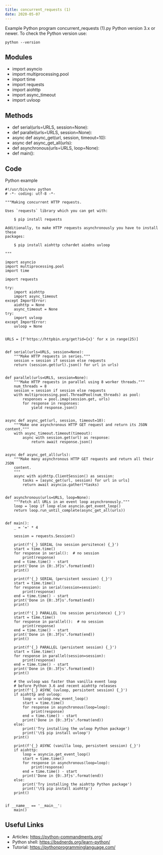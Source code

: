```yaml
---
title: concurrent_requests (1)
date: 2020-05-07
---
```

Example Python program concurrent_requests (1).py
Python version 3.x or newer.
To check the Python version use:

    python --version

## Modules

* import asyncio
* import multiprocessing.pool
* import time
* import requests
* import aiohttp
* import async_timeout
* import uvloop

## Methods

* def serial(urls=URLS, session=None):
* def parallel(urls=URLS, session=None):
* async def async_get(url, session, timeout=10):
* async def async_get_all(urls):
* def asynchronous(urls=URLS, loop=None):
* def main():

## Code

Python example

    #!/usr/bin/env python
    # -*- coding: utf-8 -*-
    
    """Making concurrent HTTP requests.
    
    Uses `requests` library which you can get with:
    
        $ pip install requests
    
    Additionally, to make HTTP requests asynchronously you have to install these
    packages:
    
        $ pip install aiohttp cchardet aiodns uvloop
    
    """
    
    import asyncio
    import multiprocessing.pool
    import time
    
    import requests
    
    try:
        import aiohttp
        import async_timeout
    except ImportError:
        aiohttp = None
        async_timeout = None
    try:
        import uvloop
    except ImportError:
        uvloop = None
    
    
    URLS = [f'https://httpbin.org/get?id={x}' for x in range(25)]
    
    
    def serial(urls=URLS, session=None):
        """Make HTTP requests in series."""
        session = session if session else requests
        return (session.get(url).json() for url in urls)
    
    
    def parallel(urls=URLS, session=None):
        """Make HTTP requests in parallel using 8 worker threads."""
        num_threads = 8
        session = session if session else requests
        with multiprocessing.pool.ThreadPool(num_threads) as pool:
            responses = pool.imap(session.get, urls)
            for response in responses:
                yield response.json()
    
    
    async def async_get(url, session, timeout=10):
        """Make one asynchronous HTTP GET request and return its JSON content."""
        with async_timeout.timeout(timeout):
            async with session.get(url) as response:
                return await response.json()
    
    
    async def async_get_all(urls):
        """Make many asynchronous HTTP GET requests and return all their JSON
        content.
        """
        async with aiohttp.ClientSession() as session:
            tasks = [async_get(url, session) for url in urls]
            return await asyncio.gather(*tasks)
    
    
    def asynchronous(urls=URLS, loop=None):
        """Fetch all URLs in an event loop asynchronously."""
        loop = loop if loop else asyncio.get_event_loop()
        return loop.run_until_complete(async_get_all(urls))
    
    
    def main():
        _ = '=' * 4
    
        session = requests.Session()
    
        print(f'{_} SERIAL (no session persitence) {_}')
        start = time.time()
        for response in serial():  # no session
            print(response)
        end = time.time() - start
        print('Done in {0:.3f}s'.format(end))
        print()
    
        print(f'{_} SERIAL (persistent session) {_}')
        start = time.time()
        for response in serial(session=session):
            print(response)
        end = time.time() - start
        print('Done in {0:.3f}s'.format(end))
        print()
    
        print(f'{_} PARALLEL (no session persistence) {_}')
        start = time.time()
        for response in parallel():  # no session
            print(response)
        end = time.time() - start
        print('Done in {0:.3f}s'.format(end))
        print()
    
        print(f'{_} PARALLEL (persistent session) {_}')
        start = time.time()
        for response in parallel(session=session):
            print(response)
        end = time.time() - start
        print('Done in {0:.3f}s'.format(end))
        print()
    
        # the uvloop was faster than vanilla event loop
        # before Python 3.6 and recent aiohttp releases
        print(f'{_} ASYNC (uvloop, persistent session) {_}')
        if aiohttp and uvloop:
            loop = uvloop.new_event_loop()
            start = time.time()
            for response in asynchronous(loop=loop):
                print(response)
            end = time.time() - start
            print('Done in {0:.3f}s'.format(end))
        else:
            print('Try installing the uvloop Python package')
            print('\t$ pip install uvloop')
        print()
    
        print(f'{_} ASYNC (vanilla loop, persistent session) {_}')
        if aiohttp:
            loop = asyncio.get_event_loop()
            start = time.time()
            for response in asynchronous(loop=loop):
                print(response)
            end = time.time() - start
            print('Done in {0:.3f}s'.format(end))
        else:
            print('Try installing the aiohttp Python package')
            print('\t$ pip install aiohttp')
        print()
    
    
    if __name__ == '__main__':
        main()
    

## Useful Links

- Articles: https://python-commandments.org/
- Python shell: https://bsdnerds.org/learn-python/
- Tutorial: https://pythonprogramminglanguage.com/

